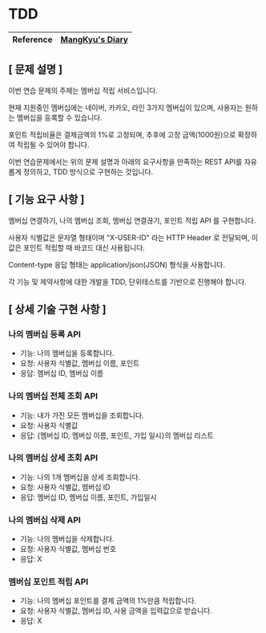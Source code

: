 # TDD


|Reference | [MangKyu's Diary](https://mangkyu.tistory.com/183) |
| --- | --- |

## [ 문제 설명 ]
이번 연습 문제의 주제는 멤버십 적립 서비스입니다.

현재 지원중인 멤버십에는 네이버, 카카오, 라인 3가지 멤버십이 있으며, 사용자는 원하는 멤버십을 등록할 수 있습니다.

포인트 적립비율은 결제금액의 1%로 고정되며, 추후에 고정 금액(1000원)으로 확장하여 적립될 수 있어야 합니다.

이번 연습문제에서는 위의 문제 설명과 아래의 요구사항을 만족하는 REST API를 자유롭게 정의하고, TDD 방식으로 구현하는 것입니다.


## [ 기능 요구 사항 ]
멤버십 연결하기, 나의 멤버십 조회, 멤버십 연결끊기, 포인트 적립 API 를 구현합니다.

사용자 식별값은 문자열 형태이며 "X-USER-ID" 라는 HTTP Header 로 전달되며, 이 값은 포인트 적립할 때 바코드 대신 사용됩니다.

Content-type 응답 형태는 application/json(JSON) 형식을 사용합니다.

각 기능 및 제약사항에 대한 개발을 TDD, 단위테스트를 기반으로 진행해야 합니다.


## [ 상세 기술 구현 사항 ]
### 나의 멤버십 등록 API
- 기능: 나의 멤버십을 등록합니다.
- 요청: 사용자 식별값, 멤버십 이름, 포인트
- 응답: 멤버십 ID, 멤버십 이름
### 나의 멤버십 전체 조회 API
- 기능: 내가 가진 모든 멤버십을 조회합니다. 
- 요청: 사용자 식별값
- 응답: {멤버십 ID, 멤버십 이름, 포인트, 가입 일시}의 멤버십 리스트
### 나의 멤버십 상세 조회 API
- 기능: 나의 1개 멤버십을 상세 조회합니다.
- 요청: 사용자 식별값, 멤버십 ID
- 응답: 멤버십 ID, 멤버십 이름, 포인트, 가입일시
### 나의 멤버십 삭제 API
- 기능: 나의 멤버십을 삭제합니다.
- 요청: 사용자 식별값, 멤버십 번호
- 응답: X
### 멤버십 포인트 적립 API
- 기능: 나의 멤버십 포인트를 결제 금액의 1%만큼 적립합니다.
- 요청: 사용자 식별값, 멤버십 ID, 사용 금액을 입력값으로 받습니다.
- 응답: X

